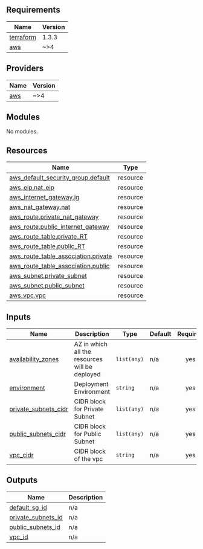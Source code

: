 <!-- BEGINNING OF PRE-COMMIT-TERRAFORM DOCS HOOK -->
## Requirements

| Name | Version |
|------|---------|
| <a name="requirement_terraform"></a> [terraform](#requirement\_terraform) | 1.3.3 |
| <a name="requirement_aws"></a> [aws](#requirement\_aws) | ~>4 |

## Providers

| Name | Version |
|------|---------|
| <a name="provider_aws"></a> [aws](#provider\_aws) | ~>4 |

## Modules

No modules.

## Resources

| Name | Type |
|------|------|
| [aws_default_security_group.default](https://registry.terraform.io/providers/hashicorp/aws/latest/docs/resources/default_security_group) | resource |
| [aws_eip.nat_eip](https://registry.terraform.io/providers/hashicorp/aws/latest/docs/resources/eip) | resource |
| [aws_internet_gateway.ig](https://registry.terraform.io/providers/hashicorp/aws/latest/docs/resources/internet_gateway) | resource |
| [aws_nat_gateway.nat](https://registry.terraform.io/providers/hashicorp/aws/latest/docs/resources/nat_gateway) | resource |
| [aws_route.private_nat_gateway](https://registry.terraform.io/providers/hashicorp/aws/latest/docs/resources/route) | resource |
| [aws_route.public_internet_gateway](https://registry.terraform.io/providers/hashicorp/aws/latest/docs/resources/route) | resource |
| [aws_route_table.private_RT](https://registry.terraform.io/providers/hashicorp/aws/latest/docs/resources/route_table) | resource |
| [aws_route_table.public_RT](https://registry.terraform.io/providers/hashicorp/aws/latest/docs/resources/route_table) | resource |
| [aws_route_table_association.private](https://registry.terraform.io/providers/hashicorp/aws/latest/docs/resources/route_table_association) | resource |
| [aws_route_table_association.public](https://registry.terraform.io/providers/hashicorp/aws/latest/docs/resources/route_table_association) | resource |
| [aws_subnet.private_subnet](https://registry.terraform.io/providers/hashicorp/aws/latest/docs/resources/subnet) | resource |
| [aws_subnet.public_subnet](https://registry.terraform.io/providers/hashicorp/aws/latest/docs/resources/subnet) | resource |
| [aws_vpc.vpc](https://registry.terraform.io/providers/hashicorp/aws/latest/docs/resources/vpc) | resource |

## Inputs

| Name | Description | Type | Default | Required |
|------|-------------|------|---------|:--------:|
| <a name="input_availability_zones"></a> [availability\_zones](#input\_availability\_zones) | AZ in which all the resources will be deployed | `list(any)` | n/a | yes |
| <a name="input_environment"></a> [environment](#input\_environment) | Deployment Environment | `string` | n/a | yes |
| <a name="input_private_subnets_cidr"></a> [private\_subnets\_cidr](#input\_private\_subnets\_cidr) | CIDR block for Private Subnet | `list(any)` | n/a | yes |
| <a name="input_public_subnets_cidr"></a> [public\_subnets\_cidr](#input\_public\_subnets\_cidr) | CIDR block for Public Subnet | `list(any)` | n/a | yes |
| <a name="input_vpc_cidr"></a> [vpc\_cidr](#input\_vpc\_cidr) | CIDR block of the vpc | `string` | n/a | yes |

## Outputs

| Name | Description |
|------|-------------|
| <a name="output_default_sg_id"></a> [default\_sg\_id](#output\_default\_sg\_id) | n/a |
| <a name="output_private_subnets_id"></a> [private\_subnets\_id](#output\_private\_subnets\_id) | n/a |
| <a name="output_public_subnets_id"></a> [public\_subnets\_id](#output\_public\_subnets\_id) | n/a |
| <a name="output_vpc_id"></a> [vpc\_id](#output\_vpc\_id) | n/a |
<!-- END OF PRE-COMMIT-TERRAFORM DOCS HOOK -->
